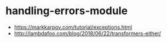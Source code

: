 # handling-errors-module
- https://markkarpov.com/tutorial/exceptions.html
- http://lambdafoo.com/blog/2018/06/22/transformers-either/
